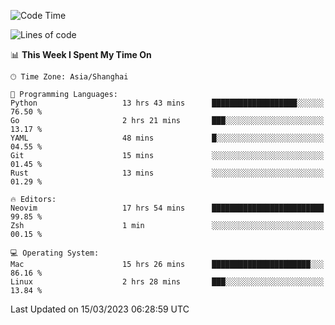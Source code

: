 <!--START_SECTION:waka-->
![Code Time](http://img.shields.io/badge/Code%20Time-1%2C210%20hrs%2040%20mins-blue)

![Lines of code](https://img.shields.io/badge/From%20Hello%20World%20I%27ve%20Written-105.7%20thousand%20lines%20of%20code-blue)

📊 **This Week I Spent My Time On** 

```text
🕑︎ Time Zone: Asia/Shanghai

💬 Programming Languages: 
Python                   13 hrs 43 mins      ███████████████████░░░░░░   76.50 % 
Go                       2 hrs 21 mins       ███░░░░░░░░░░░░░░░░░░░░░░   13.17 % 
YAML                     48 mins             █░░░░░░░░░░░░░░░░░░░░░░░░   04.55 % 
Git                      15 mins             ░░░░░░░░░░░░░░░░░░░░░░░░░   01.45 % 
Rust                     13 mins             ░░░░░░░░░░░░░░░░░░░░░░░░░   01.29 % 

🔥 Editors: 
Neovim                   17 hrs 54 mins      █████████████████████████   99.85 % 
Zsh                      1 min               ░░░░░░░░░░░░░░░░░░░░░░░░░   00.15 % 

💻 Operating System: 
Mac                      15 hrs 26 mins      ██████████████████████░░░   86.16 % 
Linux                    2 hrs 28 mins       ███░░░░░░░░░░░░░░░░░░░░░░   13.84 % 
```


 Last Updated on 15/03/2023 06:28:59 UTC
<!--END_SECTION:waka-->
